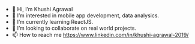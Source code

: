 - 👋 Hi, I’m Khushi Agrawal
- 👀 I’m interested in mobile app development, data analysics.
- 🌱 I’m currently learning ReactJS. 
- 💞️ I’m looking to collaborate on real world projects.
- 📫 How to reach me 
https://www.linkedin.com/in/khushi-agrawal-2019/


<!---
Khushi-Agrawal-1/Khushi-Agrawal-1 is a ✨ special ✨ repository because its `README.md` (this file) appears on your GitHub profile.
You can click the Preview link to take a look at your changes.
--->
